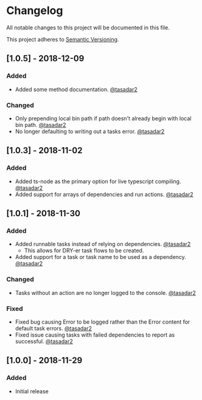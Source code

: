 # Changelog
All notable changes to this project will be documented in this file.

This project adheres to [Semantic Versioning](https://semver.org/spec/v2.0.0.html).

## [1.0.5] - 2018-12-09
### Added
- Added some method documentation. [@tasadar2](https://github.com/tasadar2)

### Changed
- Only prepending local bin path if path doesn't already begin with local bin path. [@tasadar2](https://github.com/tasadar2)
- No longer defaulting to writing out a tasks error. [@tasadar2](https://github.com/tasadar2)

## [1.0.3] - 2018-11-02
### Added
- Added ts-node as the primary option for live typescript compiling. [@tasadar2](https://github.com/tasadar2)
- Added support for arrays of dependencies and run actions. [@tasadar2](https://github.com/tasadar2)

## [1.0.1] - 2018-11-30
### Added
- Added runnable tasks instead of relying on dependencies. [@tasadar2](https://github.com/tasadar2)
  - This allows for DRY-er task flows to be created.
- Added support for a task or task name to be used as a dependency. [@tasadar2](https://github.com/tasadar2)

### Changed
- Tasks without an action are no longer logged to the console. [@tasadar2](https://github.com/tasadar2)

### Fixed
- Fixed bug causing Error to be logged rather than the Error content for default task errors. [@tasadar2](https://github.com/tasadar2)
- Fixed issue causing tasks with failed dependencies to report as successful. [@tasadar2](https://github.com/tasadar2)

## [1.0.0] - 2018-11-29
### Added
- Initial release